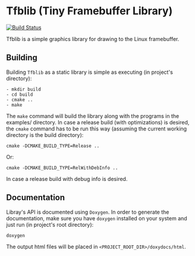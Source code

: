 # Tfblib (Tiny Framebuffer Library)

[![Build Status](https://travis-ci.org/vvaltchev/tfblib.svg?branch=master)](https://travis-ci.org/vvaltchev/tfblib)

Tfblib is a simple graphics library for drawing to the Linux framebuffer.


Building
---------

Building `Tfblib` as a static library is simple as executing (in project's directory):

    - mkdir build
    - cd build
    - cmake ..
    - make
    
The `make` command will build the library along with the programs in the examples/ directory.
In case a release build (with optimizations) is desired, the `cmake` command has to be run this way (assuming the current working directory is the build directory):
    
    cmake -DCMAKE_BUILD_TYPE=Release ..

Or:

    cmake -DCMAKE_BUILD_TYPE=RelWithDebInfo ..
    
In case a release build with debug info is desired.


Documentation
---------------

Libray's API is documented using `Doxygen`. In order to generate the documentation, make sure you have `doxygen` installed on your system and just run (in project's root directory):

    doxygen
    
The output html files will be placed in `<PROJECT_ROOT_DIR>/doxydocs/html`.
